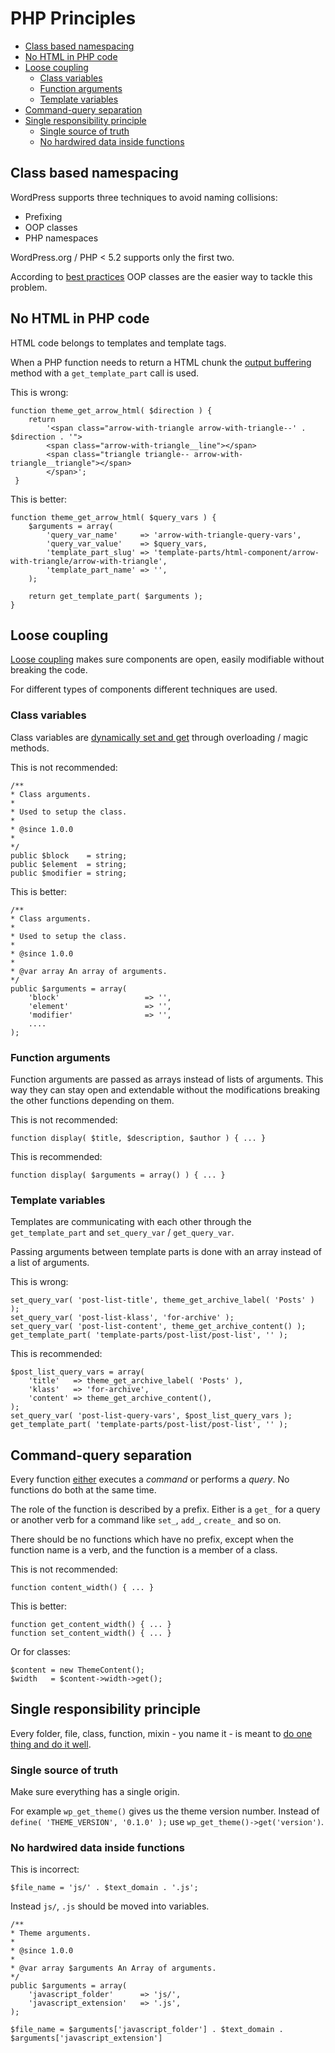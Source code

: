 # PHP Principles

* [Class based namespacing](#class-based-namespacing)
* [No HTML in PHP code](#no-html-in-php-code)
* [Loose coupling](#loose-coupling)
	* [Class variables](#class-variables)
	* [Function arguments](#function-arguments)
	* [Template variables](#template-variables)
* [Command-query separation](#command-query-separation)
* [Single responsibility principle](#single-responsibility-principle)
	* [Single source of truth](#single-source-of-truth)
	* [No hardwired data inside functions](#no-hardwired-data-inside-functions)


## Class based namespacing

WordPress supports three techniques to avoid naming collisions:

* Prefixing
* OOP classes
* PHP namespaces

WordPress.org / PHP < 5.2 supports only the first two.

According to [best practices](https://developer.wordpress.org/plugins/the-basics/best-practices/#oop) OOP classes are the easier way to tackle this problem.

## No HTML in PHP code

HTML code belongs to templates and template tags.

When a PHP function needs to return a HTML chunk the [output buffering](https://secure.php.net/manual/en/function.ob-start.php) method with a `get_template_part` call is used. 

This is wrong:
```
function theme_get_arrow_html( $direction ) {
	return 
		'<span class="arrow-with-triangle arrow-with-triangle--' . $direction . '">
 		<span class="arrow-with-triangle__line"></span>
 		<span class="triangle triangle-- arrow-with-triangle__triangle"></span>
 		</span>';
 }
```

This is better:
```
function theme_get_arrow_html( $query_vars ) {
	$arguments = array(
		'query_var_name'     => 'arrow-with-triangle-query-vars',
		'query_var_value'    => $query_vars,
		'template_part_slug' => 'template-parts/html-component/arrow-with-triangle/arrow-with-triangle',
		'template_part_name' => '',
	);

	return get_template_part( $arguments );
}
```


## Loose coupling

[Loose coupling](https://alistapart.com/article/coding-with-clarity#section3) makes sure components are open, easily modifiable without breaking the code. 

For different types of components different techniques are used.

### Class variables

Class variables are [dynamically set and get](http://codular.com/introducing-php-classes) through overloading / magic methods.

This is not recommended:
```
/**
* Class arguments.
*
* Used to setup the class.
*
* @since 1.0.0
*
*/
public $block    = string;
public $element  = string;
public $modifier = string;
```

This is better:
```
/**
* Class arguments.
*
* Used to setup the class.
*
* @since 1.0.0
*
* @var array An array of arguments.
*/
public $arguments = array(
	'block'                   => '',
	'element'                 => '',
	'modifier'                => '',
	....
);
```

### Function arguments

Function arguments are passed as arrays instead of lists of arguments. This way they can stay open and extendable without the modifications breaking the other functions depending on them.

This is not recommended:
```
function display( $title, $description, $author ) { ... }
```

This is recommended:
```
function display( $arguments = array() ) { ... }
```

### Template variables

Templates are communicating with each other through the `get_template_part` and `set_query_var` / `get_query_var`.

Passing arguments between template parts is done with an array instead of a list of arguments.

This is wrong:
```
set_query_var( 'post-list-title', theme_get_archive_label( 'Posts' ) );
set_query_var( 'post-list-klass', 'for-archive' );
set_query_var( 'post-list-content', theme_get_archive_content() );
get_template_part( 'template-parts/post-list/post-list', '' );
```

This is recommended:
```
$post_list_query_vars = array(
	'title'   => theme_get_archive_label( 'Posts' ),
	'klass'   => 'for-archive',
	'content' => theme_get_archive_content(),
);
set_query_var( 'post-list-query-vars', $post_list_query_vars );
get_template_part( 'template-parts/post-list/post-list', '' );
```

## Command-query separation

Every function [either](https://alistapart.com/article/coding-with-clarity#section2) executes a *command* or performs a *query*. No functions do both at the same time.

The role of the function is described by a prefix. Either is a `get_` for a query or another verb for a command like `set_`, `add_`, `create_` and so on.

There should be no functions which have no prefix, except when the function name is a verb, and the function is a member of a class.

This is not recommended:
```
function content_width() { ... }
```

This is better:
```
function get_content_width() { ... }
function set_content_width() { ... }
```

Or for classes:
```
$content = new ThemeContent();
$width   = $content->width->get();
```

## Single responsibility principle

Every folder, file, class, function, mixin - you name it - is meant to [do one thing and do it well](https://alistapart.com/article/coding-with-clarity#section1).

### Single source of truth

Make sure everything has a single origin.

For example `wp_get_theme()` gives us the theme version number. Instead of `define( 'THEME_VERSION', '0.1.0' );` use `wp_get_theme()->get('version')`.

### No hardwired data inside functions

This is incorrect:
```
$file_name = 'js/' . $text_domain . '.js';
```

Instead `js/`, `.js` should be moved into variables.
```
/**
* Theme arguments.
*
* @since 1.0.0
*
* @var array $arguments An Array of arguments.
*/
public $arguments = array(
	'javascript_folder'      => 'js/',
	'javascript_extension'   => '.js',
);

$file_name = $arguments['javascript_folder'] . $text_domain . $arguments['javascript_extension']
```
